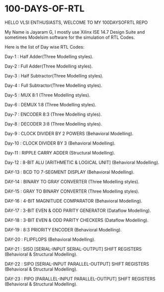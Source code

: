 # 100-DAYS-OF-RTL
HELLO VLSI ENTHUSIASTS, WELCOME TO MY 100DAYSOFRTL REPO

My Name is Jayaram G, I mostly use Xilinx ISE 14.7 Design Suite and sometimes Modelsim software for the simulation of RTL Codes.

Here is the list of Day wise RTL Codes:

Day-1 : Half Adder(Three Modelling styles).

Day-2 : Full Adder(Three Modelling styles).

Day-3 : Half Subtractor(Three Modelling styles).

Day-4 : Full Subtractor(Three Modelling styles).

Day-5 : MUX 8:1 (Three Modelling styles).

Day-6 : DEMUX 1:8 (Three Modelling styles).

Day-7 : ENCODER 8:3 (Three Modelling styles).

Day-8 : DECODER 3:8 (Three Modelling styles).

Day-9 : CLOCK DIVIDER BY 2 POWERS (Behavioral Modelling).

Day-10 : CLOCK DIVIDER BY 3 (Behavioral Modelling).

Day-11 : RIPPLE CARRY ADDER (Structural Modelling).

Day-12 : 8-BIT ALU [ARITHMETIC & LOGICAL UNIT] (Behavioral Modelling).

DAY-13 : BCD TO 7-SEGMENT DISPLAY (Behavioral Modelling).

DAY-14 : BINARY TO GRAY CONVERTER (Three Modelling styles).

DAY-15 : GRAY TO BINARY CONVERTER (Three Modelling styles).

DAY-16 : 4-BIT MAGNITUDE COMPARATOR (Behavioral Modelling).

DAY-17 : 3-BIT EVEN & ODD PARITY GENERATOR (Dataflow Modelling).

DAY-18 : 3-BIT EVEN & ODD PARITY CHECKERS (Dataflow Modelling).

DAY-19 : 8:3 PRIORITY ENCODER (Behavioral Modelling).

DAY-20 : FLIPFLOPS (Behavioral Modelling).

DAY-21 : SISO [SERIAL-INPUT SERIAL-OUTPUT] SHIFT REGISTERS (Behavioral & Structural Modelling).

DAY-22 : SIPO [SERIAL-INPUT PARALLEL-OUTPUT] SHIFT REGISTERS (Behavioral & Structural Modelling).

DAY-23 : PIPO [PARALLEL-INPUT PARALLEL-OUTPUT] SHIFT REGISTERS (Behavioral & Structural Modelling).
